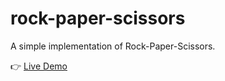 # rock-paper-scissors
A simple implementation of Rock-Paper-Scissors.

👉 [Live Demo](https://tejasps2001.github.io/rock-paper-scissors/")
